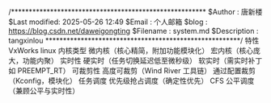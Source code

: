 /*******************************************************
$Author       : 唐新楼 
$Last modified: 2025-05-26 12:49
$Email        : 个人邮箱
$blog         : https://blog.csdn.net/daweigongting
$Filename     : system.md
$Description  : tangxinlou
*******************************************************/
特性 VxWorks linux
内核类型 微内核（核心精简，附加功能模块化）	宏内核（核心庞大，功能内聚）
实时性	硬实时（任务切换延迟低至微秒级）	软实时（需实时补丁如 PREEMPT_RT）
可裁剪性	高度可裁剪（Wind River 工具链）	通过配置裁剪（Kconfig，模块化）
任务调度	优先级抢占调度（确定性优先）	CFS 公平调度（兼顾公平与实时性）
